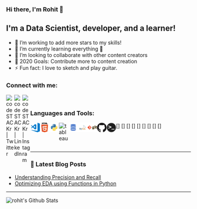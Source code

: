 ### Hi there, I'm Rohit  👋

## I'm a Data Scientist, developer, and a learner!
- 🔭 I’m working to add more stars to my skills!
- 🌱 I’m currently learning everything 🤣
- 👯 I’m looking to collaborate with other content creators
- 🥅 2020 Goals: Contribute more to content creation
- ⚡ Fun fact: I love to sketch and play guitar.

### Connect with me:

[<img align="left" alt="codeSTACKr | Twitter" width="22px" src="https://cdn.jsdelivr.net/npm/simple-icons@v3/icons/twitter.svg" />][twitter]
[<img align="left" alt="codeSTACKr | LinkedIn" width="22px" src="https://cdn.jsdelivr.net/npm/simple-icons@v3/icons/linkedin.svg" />][linkedin]
[<img align="left" alt="codeSTACKr | Instagram" width="22px" src="https://cdn.jsdelivr.net/npm/simple-icons@v3/icons/instagram.svg" />][instagram]

<br />

### Languages and Tools:

[<img align="left" alt="Visual Studio Code" width="26px" src="https://raw.githubusercontent.com/github/explore/80688e429a7d4ef2fca1e82350fe8e3517d3494d/topics/visual-studio-code/visual-studio-code.png" />]
[<img align="left" alt="HTML5" width="26px" src="https://raw.githubusercontent.com/github/explore/80688e429a7d4ef2fca1e82350fe8e3517d3494d/topics/html/html.png" />]
[<img align="left" alt="python" width="26px" src="https://raw.githubusercontent.com/github/explore/80688e429a7d4ef2fca1e82350fe8e3517d3494d/topics/python/python.png" />]
[<img align="left" alt="tableau" width="26px" src="https://raw.githubusercontent.com/github/explore/80688e429a7d4ef2fca1e82350fe8e3517d3494d/topics/tableau/tableau.png" />]
[<img align="left" alt="SQL" width="26px" src="https://raw.githubusercontent.com/github/explore/80688e429a7d4ef2fca1e82350fe8e3517d3494d/topics/sql/sql.png" />]
[<img align="left" alt="MySQL" width="26px" src="https://raw.githubusercontent.com/github/explore/80688e429a7d4ef2fca1e82350fe8e3517d3494d/topics/mysql/mysql.png" />]
[<img align="left" alt="Git" width="26px" src="https://raw.githubusercontent.com/github/explore/80688e429a7d4ef2fca1e82350fe8e3517d3494d/topics/git/git.png" />]
[<img align="left" alt="GitHub" width="26px" src="https://raw.githubusercontent.com/github/explore/78df643247d429f6cc873026c0622819ad797942/topics/github/github.png" />]
[<img align="left" alt="HTML5" width="26px" src="https://raw.githubusercontent.com/github/explore/80688e429a7d4ef2fca1e82350fe8e3517d3494d/topics/terminal/terminal.png" />]


<br />
<br />

---



### 📕 Latest Blog Posts
<!-- BLOG-POST-LIST:START -->
- [Understanding Precision and Recall](https://www.analyticsvidhya.com/blog/2020/12/accuracy-and-its-shortcomings-precision-recall-to-the-rescue/)
- [Optimizing EDA using Functions in Python](https://www.analyticsvidhya.com/blog/2020/10/optimizing-exploratory-data-analysis-using-functions-in-python/)  
<!-- BLOG-POST-LIST:END -->

---

<img align="left" alt="rohit's Github Stats" src="https://github-readme-stats.vercel.app/api?username=r-pant&show_icons=true&hide_border=true" />


[twitter]: https://twitter.com/r_pant
[instagram]: https://instagram.com/ro_pant
[linkedin]: https://linkedin.com/in/rpant
